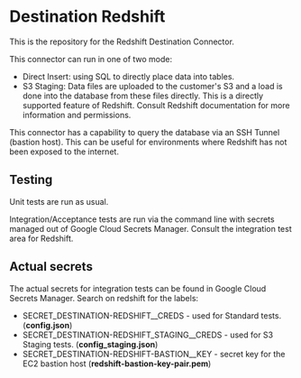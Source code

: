 # Destination Redshift

This is the repository for the Redshift Destination Connector.

This connector can run in one of two mode:

- Direct Insert: using SQL to directly place data into tables.
- S3 Staging: Data files are uploaded to the customer's S3 and a load is done into the database from these files directly. This is a directly
  supported feature of Redshift. Consult Redshift documentation for more information and permissions.

This connector has a capability to query the database via an SSH Tunnel (bastion host). This can be useful for environments where Redshift has not
been exposed to the internet.

## Testing

Unit tests are run as usual.

Integration/Acceptance tests are run via the command line with secrets managed out of Google Cloud Secrets Manager.
Consult the integration test area for Redshift.

## Actual secrets

The actual secrets for integration tests can be found in Google Cloud Secrets Manager. Search on redshift for the labels:

- SECRET_DESTINATION-REDSHIFT__CREDS - used for Standard tests. (__config.json__)
- SECRET_DESTINATION-REDSHIFT_STAGING__CREDS - used for S3 Staging tests. (__config_staging.json__)
- SECRET_DESTINATION-REDSHIFT-BASTION__KEY - secret key for the EC2 bastion host (__redshift-bastion-key-pair.pem__)
